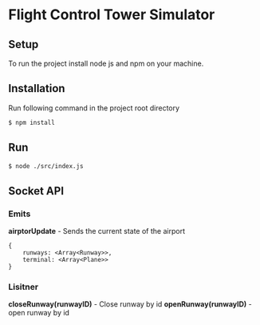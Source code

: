 # Flight Control Tower Simulator

## Setup
To run the project install node js and npm on your machine.

## Installation
Run following command in the project root directory

```sh
$ npm install
```

## Run

```sh
$ node ./src/index.js
```


## Socket API

### Emits

**airptorUpdate** - Sends the current state of the airport
```
{
    runways: <Array<Runway>>,
    terminal: <Array<Plane>>
}
```

### Lisitner

**closeRunway(runwayID)** - Close runway by id
**openRunway(runwayID)** - open runway by id
